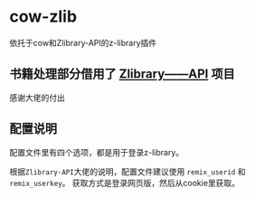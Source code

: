 # cow-zlib
依托于cow和Zlibrary-API的z-library插件


## 书籍处理部分借用了 [Zlibrary——API]("https://github.com/bipinkrish/Zlibrary-API", "Zlibrary-API") 项目
感谢大佬的付出

## 配置说明
配置文件里有四个选项，都是用于登录z-library。

根据`Zlibrary-API`大佬的说明，配置文件建议使用 `remix_userid` 和 `remix_userkey`。
获取方式是登录网页版，然后从cookie里获取。


